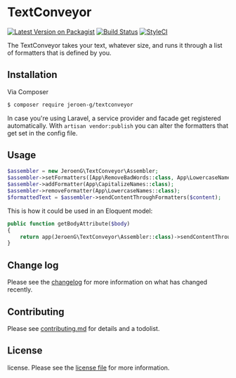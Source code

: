 # TextConveyor

[![Latest Version on Packagist][ico-version]][link-packagist]
[![Build Status][ico-travis]][link-travis]
[![StyleCI][ico-styleci]][link-styleci]

The TextConveyor takes your text, whatever size, and runs it through a list of formatters that is defined by you.

## Installation

Via Composer

``` bash
$ composer require jeroen-g/textconveyor
```

In case you're using Laravel, a service provider and facade get registered automatically. With `artisan vendor:publish` you can alter the formatters that get set in the config file.

## Usage

```php
$assembler = new JeroenG\TextConveyor\Assembler;
$assembler->setFormatters([App\RemoveBadWords::class, App\LowercaseNames::class]);
$assembler->addFormatter(App\CapitalizeNames::class);
$assembler->removeFormatter(App\LowercaseNames::class);
$formattedText = $assembler->sendContentThroughFormatters($content);
```

This is how it could be used in an Eloquent model:
```php
public function getBodyAttribute($body)
{
    return app(JeroenG\TextConveyor\Assembler::class)->sendContentThroughFormatters($body);
}
```

## Change log

Please see the [changelog](changelog.md) for more information on what has changed recently.

## Contributing

Please see [contributing.md](contributing.md) for details and a todolist.

## License

license. Please see the [license file](license.md) for more information.

[ico-version]: https://img.shields.io/packagist/v/jeroen-g/textconveyor.svg?style=flat-square
[ico-travis]: https://img.shields.io/travis/Jeroen-G/TextConveyor/master.svg?style=flat-square
[ico-styleci]: https://styleci.io/repos/125524541/shield

[link-packagist]: https://packagist.org/packages/jeroen-g/textconveyor
[link-downloads]: https://packagist.org/packages/jeroen-g/textconveyor
[link-travis]: https://travis-ci.org/Jeroen-G/TextConveyor
[link-styleci]: https://styleci.io/repos/125524541
[link-author]: https://github.com/jeroen-g
[link-contributors]: ../../contributors]